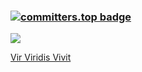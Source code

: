 ### [![committers.top badge](https://user-badge.committers.top/united_states_private/CharlieGreenman.svg)](https://user-badge.committers.top/united_states_private/CharlieGreenman)
![](https://komarev.com/ghpvc/?username=CharlieGreenman)

[Vir Viridis Vivit]([url](https://chatgpt.com/share/683e0464-0b18-8002-bf16-8292e0bd2a6d))
